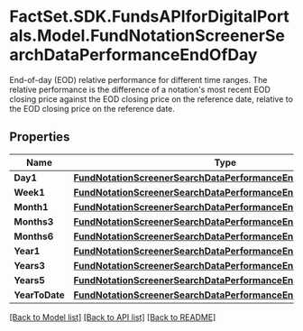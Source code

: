 # FactSet.SDK.FundsAPIforDigitalPortals.Model.FundNotationScreenerSearchDataPerformanceEndOfDay
End-of-day (EOD) relative performance for different time ranges. The relative performance is the difference of a notation's most recent EOD closing price against the EOD closing price on the reference date, relative to the EOD closing price on the reference date.

## Properties

Name | Type | Description | Notes
------------ | ------------- | ------------- | -------------
**Day1** | [**FundNotationScreenerSearchDataPerformanceEndOfDayDay1**](FundNotationScreenerSearchDataPerformanceEndOfDayDay1.md) |  | [optional] 
**Week1** | [**FundNotationScreenerSearchDataPerformanceEndOfDayWeek1**](FundNotationScreenerSearchDataPerformanceEndOfDayWeek1.md) |  | [optional] 
**Month1** | [**FundNotationScreenerSearchDataPerformanceEndOfDayMonth1**](FundNotationScreenerSearchDataPerformanceEndOfDayMonth1.md) |  | [optional] 
**Months3** | [**FundNotationScreenerSearchDataPerformanceEndOfDayMonths3**](FundNotationScreenerSearchDataPerformanceEndOfDayMonths3.md) |  | [optional] 
**Months6** | [**FundNotationScreenerSearchDataPerformanceEndOfDayMonths6**](FundNotationScreenerSearchDataPerformanceEndOfDayMonths6.md) |  | [optional] 
**Year1** | [**FundNotationScreenerSearchDataPerformanceEndOfDayYear1**](FundNotationScreenerSearchDataPerformanceEndOfDayYear1.md) |  | [optional] 
**Years3** | [**FundNotationScreenerSearchDataPerformanceEndOfDayYears3**](FundNotationScreenerSearchDataPerformanceEndOfDayYears3.md) |  | [optional] 
**Years5** | [**FundNotationScreenerSearchDataPerformanceEndOfDayYears5**](FundNotationScreenerSearchDataPerformanceEndOfDayYears5.md) |  | [optional] 
**YearToDate** | [**FundNotationScreenerSearchDataPerformanceEndOfDayYearToDate**](FundNotationScreenerSearchDataPerformanceEndOfDayYearToDate.md) |  | [optional] 

[[Back to Model list]](../README.md#documentation-for-models) [[Back to API list]](../README.md#documentation-for-api-endpoints) [[Back to README]](../README.md)

